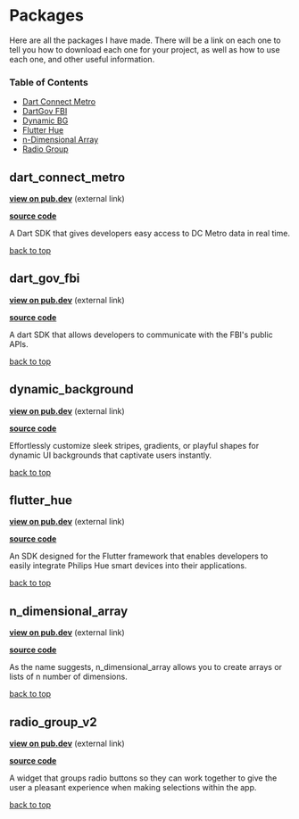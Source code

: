 # Packages

Here are all the packages I have made. There will be a link on each one to tell you how to download each one for your project, as well as how to use each one, and other useful information.

### Table of Contents
- [Dart Connect Metro](#dart_connect_metro)
- [DartGov FBI](#dart_gov_fbi)
- [Dynamic BG](#dynamic_background)
- [Flutter Hue](#flutter_hue)
- [n-Dimensional Array](#n_dimensional_array)
- [Radio Group](#radio_group_v2)

<!---     TEMPLATE
## class_name

**[view on pub.dev](pub.dev/link)** (external link)

**[source code](class_name#readme)**

Brief summary on the package...

[back to top](#table-of-contents)
--->

## dart_connect_metro

**[view on pub.dev](https://pub.dev/packages/dart_connect_metro)** (external link)

**[source code](dart_connect_metro#readme)**

A Dart SDK that gives developers easy access to DC Metro data in real time.

[back to top](#table-of-contents)

## dart_gov_fbi

**[view on pub.dev](https://pub.dev/packages/dart_gov_fbi)** (external link)

**[source code](dart_gov_fbi#readme)**

A dart SDK that allows developers to communicate with the FBI's public APIs.

[back to top](#table-of-contents)

## dynamic_background

**[view on pub.dev](https://pub.dev/packages/dynamic_background)** (external link)

**[source code](dynamic_background#readme)**

Effortlessly customize sleek stripes, gradients, or playful shapes for dynamic UI backgrounds that captivate users instantly.

[back to top](#table-of-contents)

## flutter_hue

**[view on pub.dev](https://pub.dev/packages/flutter_hue)** (external link)

**[source code](flutter_hue#readme)**

An SDK designed for the Flutter framework that enables developers to easily integrate Philips Hue smart devices into their applications.

[back to top](#table-of-contents)

## n_dimensional_array

**[view on pub.dev](https://pub.dev/packages/n_dimensional_array)** (external link)

**[source code](n_dimensional_array#readme)**

As the name suggests, n_dimensional_array allows you to create arrays or lists of n number of dimensions.

[back to top](#table-of-contents)

## radio_group_v2

**[view on pub.dev](https://pub.dev/packages/radio_group_v2)** (external link)

**[source code](radio_group_v2#readme)**

A widget that groups radio buttons so they can work together to give the user a pleasant experience when making selections within the app.

[back to top](#table-of-contents)
